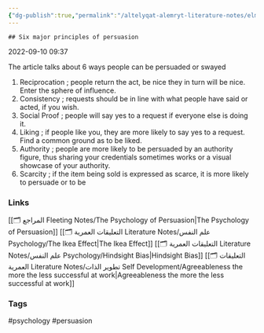 ```yaml
---
{"dg-publish":true,"permalink":"/altelyqat-alemryt-literature-notes/elm-alnfs-psychology/six-major-principles-of-persuasion/"}
---
```


	## Six major principles of persuasion

2022-09-10 09:37

The article talks about 6 ways people can be persuaded or swayed 

1) Reciprocation ; people return the act, be nice they in turn will be nice. Enter the sphere of influence.
2) Consistency ; requests should be in line with what people have said or acted, if you wish.
3) Social Proof ; people will say yes to a request if everyone else is doing it.
4) Liking ; if people like you, they are more likely to say yes to a request. Find a common ground as to be liked.
5) Authority ; people are more likely to be persuaded by an authority figure, thus sharing your credentials sometimes works or a visual showcase of your authority.
6) Scarcity ; if the item being sold is expressed as scarce, it is more likely to persuade or to be

### Links
[[🗂️ المراجع Fleeting Notes/The Psychology of Persuasion\|The Psychology of Persuasion]]
[[🗂️ التعليقات العمرية Literature Notes/علم النفس Psychology/The Ikea Effect\|The Ikea Effect]]
[[🗂️ التعليقات العمرية Literature Notes/علم النفس Psychology/Hindsight Bias\|Hindsight Bias]]
[[🗂️ التعليقات العمرية Literature Notes/تطوير الذات Self Development/Agreeableness the more the less successful at work\|Agreeableness the more the less successful at work]]

### Tags
#psychology #persuasion 
